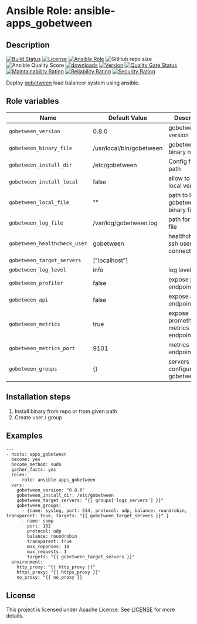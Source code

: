 # Ansible Role: ansible-apps_gobetween


## Description

[![Build Status](https://travis-ci.com/lotusnoir/ansible-apps_gobetween.svg?branch=master?style=flat)](https://travis-ci.com/lotusnoir/ansible-apps_gobetween)
[![License](https://img.shields.io/badge/license-Apache--2.0-brightgreen?style=flat)](https://opensource.org/licenses/Apache-2.0)
[![Ansible Role](https://img.shields.io/badge/galaxy-apps_gobetween-purple?style=flat)](https://galaxy.ansible.com/lotusnoir/apps_gobetween)
![GitHub repo size](https://img.shields.io/github/repo-size/lotusnoir/ansible-apps_gobetween?color=orange&style=flat)
![Ansible Quality Score](https://img.shields.io/ansible/quality/52300)
[![downloads](https://img.shields.io/ansible/role/d/52300)](https://galaxy.ansible.com/lotusnoir/apps_gobetween)
[![Version](https://img.shields.io/github/release/lotusnoir/ansible-apps_gobetween.svg)](https://github.com/lotusnoir/ansible-apps_gobetween/releases/)
[![Quality Gate Status](https://sonarcloud.io/api/project_badges/measure?project=lotusnoir_ansible-apps_gobetween&metric=alert_status)](https://sonarcloud.io/dashboard?id=lotusnoir_ansible-apps_gobetween)
[![Maintainability Rating](https://sonarcloud.io/api/project_badges/measure?project=lotusnoir_ansible-apps_gobetween&metric=sqale_rating)](https://sonarcloud.io/dashboard?id=lotusnoir_ansible-apps_gobetween)
[![Reliability Rating](https://sonarcloud.io/api/project_badges/measure?project=lotusnoir_ansible-apps_gobetween&metric=reliability_rating)](https://sonarcloud.io/dashboard?id=lotusnoir_ansible-apps_gobetween)
[![Security Rating](https://sonarcloud.io/api/project_badges/measure?project=lotusnoir_ansible-apps_gobetween&metric=security_rating)](https://sonarcloud.io/dashboard?id=lotusnoir_ansible-apps_gobetween)

Deploy [gobetween](https://github.com/yyyar/gobetween/releases) load balancer system using ansible.


## Role variables

| Name                       | Default Value            | Description                        |
| -------------------------- | ------------------------ | -----------------------------------|
| `gobetween_version`        | 0.8.0                    | gobetween version |
| `gobetween_binary_file`    | /usr/local/bin/gobetween | gobetween binary name|
| `gobetween_install_dir`    | /etc/gobetween           | Config files path |
| `gobetween_install_local`  | false                    | allow to install a local version |
| `gobetween_local_file`     | ""                       | path to local gobetween binary file |
| `gobetween_log_file`       | /var/log/gobetween.log   | path for the log file|
| `gobetween_healthcheck_user` | gobetween                | healthcheck ssh user to connect targets|
| `gobetween_target_servers` | ["localhost"]            | |
| `gobetween_log_level`      | info                     | log level |
| `gobetween_profiler`       | false                    | expose profiler endpoint |
| `gobetween_api`            | false                    | expose api endpoint |
| `gobetween_metrics`        | true                     | expose prometheus metrics endpoint |
| `gobetween_metrics_port`   | 9101                     | metrics endpoint port |
| `gobetween_groups`         | {}                       | servers to configure on gobetween.toml |

## Installation steps

1. Install binary from repo or from given path
2. Create user / group 

## Examples

	---
	- hosts: apps_gobetween
	  become: yes
	  become_method: sudo
	  gather_facts: yes
	  roles:
	    - role: ansible-apps_gobetween
	  vars:
	    gobetween_version: "0.8.0"
	    gobetween_install_dir: /etc/gobetween
        gobetween_target_servers: "{{ groups['logs_servers'] }}"
        gobetween_groups:
          - {name: syslog, port: 514, protocol: udp, balance: roundrobin, transparent: true, targets: "{{ gobetween_target_servers }}" }
          - name: snmp
            port: 162
            protocol: udp
            balance: roundrobin
            transparent: true
            max_reponses: 10
            max_requests: 1
            targets: "{{ gobetween_target_servers }}"
	  environment: 
	    http_proxy: "{{ http_proxy }}"
	    https_proxy: "{{ https_proxy }}"
	    no_proxy: "{{ no_proxy }}

## License

This project is licensed under Apache License. See [LICENSE](/LICENSE) for more details.
